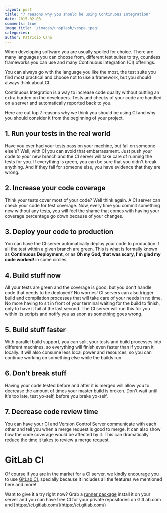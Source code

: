 ```yaml
---
layout: post
title: "7 reasons why you should be using Continuous Integration"
date: 2015-02-03
comments: true
image_title: '/images/unsplash/vespa.jpeg'
categories:
author: Patricio Cano
---
```


When developing software you are usually spoiled for choice. There are many languages you can choose from, different
test suites to try, countless frameworks you can use and many Continuous Integration (CI) offerings.

You can always go with the language you like the most, the test suite you find most practical and choose not to use a
framework, but you should always think about CI.

Continuous Integration is a way to increase code quality without putting an extra burden on the developers.
Tests and checks of your code are handled on a server and automatically reported back to you.

Here are out top 7 reasons why we think you should be using CI and why you should consider it from the beginning of your
project.

<!-- more -->

## 1. Run your tests in the real world

Have you ever had your tests pass on your machine, but fail on someone else's? Well, with CI you can avoid that embarrassment.
Just push your code to your new branch and the CI server will take care of running the tests for you. If everything is
green, you can be sure that you didn't break anything. And if they fail for someone else, you have evidence that they
are wrong.

## 2. Increase your code coverage

Think your tests cover most of your code? Well think again. A CI server can check your code
for test coverage. Now, every time you commit something new without any tests,
you will feel the shame that comes with having your coverage percentage go down because of your changes.

## 3. Deploy your code to production

You can have the CI server automatically deploy your code to production if all the test within a given branch are green.
This is what is formally known as **Continuous Deployment**, or as **Oh my God, that was scary, I'm glad my code worked!**
in some circles.

## 4. Build stuff now

All your tests are green and the coverage is good, but you don't handle code that needs to be deployed? No worries! CI
servers can also trigger build and compilation processes that will take care of your needs in no time. No more having to
sit in front of your terminal waiting for the build to finish, only to have it fail at the last second. The CI server will
run this for you within its scripts and notify you as soon as something goes wrong.

## 5. Build stuff faster

With parallel build support, you can split your tests and build processes into different machines, so everything will
finish even faster than if you ran it locally. It will also consume less local power and resources, so you can continue
working on something else while the builds run.

## 6. Don't break stuff

Having your code tested before and after it is merged will allow you to decrease the amount of times your master build
is broken. Don't wait until it's too late, test yo-self, before you brake yo-self.

## 7. Decrease code review time

You can have your CI and Version Control Server communicate with each other and tell you when a merge request is
good to merge. It can also show how the code coverage would be affected by it. This can dramatically reduce the time
it takes to review a merge request.

# GitLab CI

Of course if you are in the market for a CI server, we kindly encourage you to use [GitLab CI](https://about.gitlab.com/gitlab-ci/),
specially because it includes all the features we mentioned here and more!

Want to give it a try right now? Grab a [runner package](https://gitlab.com/gitlab-org/omnibus-gitlab-runner/blob/master/doc/install/README.md)
install it on your server and you can have free CI for your private repositories on GitLab.com and [https://ci.gitlab.com/](https://ci.gitlab.com/)

